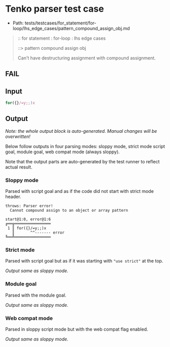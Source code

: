 # Tenko parser test case

- Path: tests/testcases/for_statement/for-loop/lhs_edge_cases/pattern_compound_assign_obj.md

> :: for statement : for-loop : lhs edge cases
>
> ::> pattern compound assign obj
>
> Can't have destructuring assignment with compound assignment.

## FAIL

## Input

`````js
for({}/=y;;)x
`````

## Output

_Note: the whole output block is auto-generated. Manual changes will be overwritten!_

Below follow outputs in four parsing modes: sloppy mode, strict mode script goal, module goal, web compat mode (always sloppy).

Note that the output parts are auto-generated by the test runner to reflect actual result.

### Sloppy mode

Parsed with script goal and as if the code did not start with strict mode header.

`````
throws: Parser error!
  Cannot compound assign to an object or array pattern

start@1:0, error@1:6
╔══╦════════════════
 1 ║ for({}/=y;;)x
   ║       ^^------- error
╚══╩════════════════

`````

### Strict mode

Parsed with script goal but as if it was starting with `"use strict"` at the top.

_Output same as sloppy mode._

### Module goal

Parsed with the module goal.

_Output same as sloppy mode._

### Web compat mode

Parsed in sloppy script mode but with the web compat flag enabled.

_Output same as sloppy mode._
